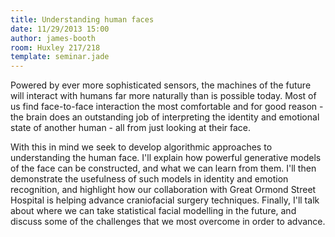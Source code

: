 ```yaml
---
title: Understanding human faces
date: 11/29/2013 15:00
author: james-booth
room: Huxley 217/218
template: seminar.jade
---
```

Powered by ever more sophisticated sensors, the machines of the future
will interact with humans far more naturally than is possible today.
Most of us find face-to-face interaction the most comfortable and for
good reason - the brain does an outstanding job of interpreting the
identity and emotional state of another human - all from just looking at
their face.

With this in mind we seek to develop algorithmic approaches to
understanding the human face. I'll explain how powerful generative
models of the face can be constructed, and what we can learn from them.
I'll then demonstrate the usefulness of such models in identity and
emotion recognition, and highlight how our collaboration with Great
Ormond Street Hospital is helping advance craniofacial surgery
techniques. Finally, I'll talk about where we can take statistical
facial modelling in the future, and discuss some of the challenges that
we most overcome in order to advance.

<span class="more"></span>

<script async class="speakerdeck-embed"
data-id="c2c208806b1f0131a94e1ece10ede835" data-ratio="1.33333333333333"
src="//speakerdeck.com/assets/embed.js"></script>
